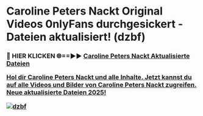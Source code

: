 # Caroline Peters Nackt Original Videos 0nlyFans durchgesickert - Dateien aktualisiert! (dzbf)

<h3>🔴 HIER KLICKEN 🌐==►► <a href="https://tinyurl.com/h6vf6nb8" rel="nofollow">Caroline Peters Nackt Aktualisierte Dateien

Hol dir Caroline Peters Nackt und alle Inhalte. Jetzt kannst du auf alle Videos und Bilder von Caroline Peters Nackt zugreifen. Neue aktualisierte Dateien 2025!

[![dzbf](https://i.imgur.com/sD4kR3V.gif)](https://tinyurl.com/h6vf6nb8)
